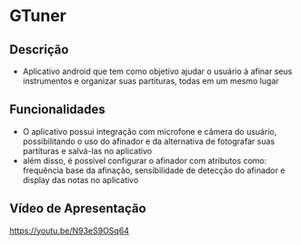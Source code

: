 # GTuner

## Descrição
- Aplicativo android que tem como objetivo ajudar o usuário à afinar seus instrumentos e organizar suas partituras, todas em um mesmo lugar

## Funcionalidades
- O aplicativo possui integração com microfone e câmera do usuário, possibilitando o uso do afinador e da alternativa de fotografar suas partituras e salvá-las no aplicativo
- além disso, é possível configurar o afinador com atributos como: frequência base da afinação, sensibilidade de detecção do afinador e display das notas no aplicativo

## Vídeo de Apresentação
https://youtu.be/N93eS9OSq64
